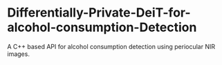 # Differentially-Private-DeiT-for-alcohol-consumption-Detection

A C++ based API for alcohol consumption detection using periocular NIR images.

